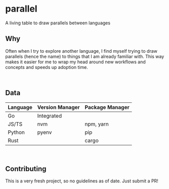 # parallel
A living table to draw parallels between languages

## Why

Often when I try to explore another language, I find myself trying to draw parallels (hence the name) to things that I am already familiar with. This way makes it easier for me to wrap my head around new workflows and concepts and speeds up adoption time.

<br/>

## Data

| Language | Version Manager | Package Manager |
| -------- | --------------- | --------------- |
| Go | Integrated |  |
| JS/TS | nvm | npm, yarn |
| Python | pyenv | pip |
| Rust |  | cargo |

<br />


## Contributing

This is a very fresh project, so no guidelines as of date. Just submit a PR!
